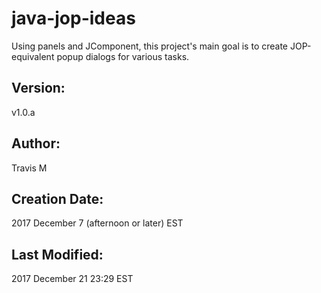 # java-jop-ideas
Using panels and JComponent, this project's main goal is to create JOP-equivalent popup dialogs for various tasks.

## Version:
v1.0.a

## Author:
Travis M

## Creation Date:
2017 December 7 (afternoon or later) EST

## Last Modified:
2017 December 21 23:29 EST
